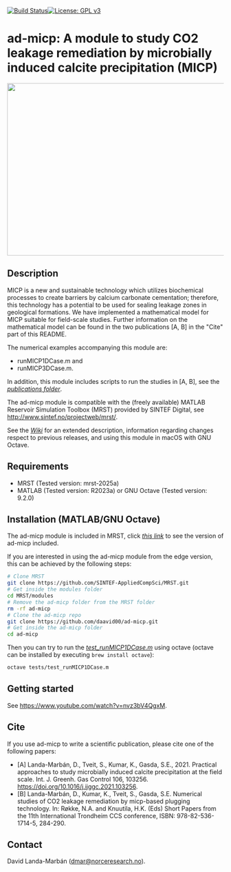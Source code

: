 [![Build Status](https://github.com/daavid00/ad-micp/actions/workflows/CI.yml/badge.svg)](https://github.com/daavid00/ad-micp/actions/workflows/CI.yml)[![License: GPL v3](https://img.shields.io/badge/License-GPLv3-blue.svg)](https://www.gnu.org/licenses/gpl-3.0)

# ad-micp: A module to study CO2 leakage remediation by microbially induced calcite precipitation (MICP)

<img src="micp-gif.gif" width="830" height="400">

## Description
MICP is a new and sustainable technology which utilizes biochemical
processes to create barriers by calcium carbonate cementation; therefore,
this technology has a potential to be used for sealing leakage zones in
geological formations. We have implemented a mathematical model for MICP
suitable for field-scale studies. Further information on the mathematical
model can be found in the two publications [A, B] in the "Cite" part of
this README.

The numerical examples accompanying this module are:
* runMICP1DCase.m and
* runMICP3DCase.m.

In addition, this module includes scripts to run the studies in [A, B], see the [_publications folder_](https://github.com/daavid00/ad-micp/tree/main/publications).

The ad-micp module is compatible with the (freely available) MATLAB
Reservoir Simulation Toolbox (MRST) provided by SINTEF Digital, see
http://www.sintef.no/projectweb/mrst/.

See the [_Wiki_](https://github.com/daavid00/ad-micp/wiki) for an extended description, information regarding changes
respect to previous releases, and using this module in macOS with GNU Octave.

## Requirements
* MRST (Tested version: mrst-2025a)
* MATLAB (Tested version: R2023a) or GNU Octave (Tested version: 9.2.0)

## Installation (MATLAB/GNU Octave)
The ad-micp module is included in MRST, click [_this link_](https://github.com/SINTEF-AppliedCompSci/MRST/tree/main/modules/ad-micp) 
to see the version of ad-micp included.

If you are interested in using the ad-micp module from the edge version, this can be achieved by the following steps:

```bash
# Clone MRST
git clone https://github.com/SINTEF-AppliedCompSci/MRST.git
# Get inside the modules folder
cd MRST/modules
# Remove the ad-micp folder from the MRST folder
rm -rf ad-micp
# Clone the ad-micp repo
git clone https://github.com/daavid00/ad-micp.git
# Get inside the ad-micp folder
cd ad-micp
``` 

Then you can try to run the [_test_runMICP1DCase.m_](https://github.com/daavid00/ad-micp/blob/main/tests/test_runMICP1DCase.m) using octave (octave can be installed by executing `brew install octave`):

```bash
octave tests/test_runMICP1DCase.m
```

## Getting started
See https://www.youtube.com/watch?v=nvz3bV4QgxM.

## Cite
If you use ad-micp to write a scientific publication, please cite one of
the following papers:
* [A] Landa-Marbán, D., Tveit, S., Kumar, K., Gasda, S.E., 2021.
Practical approaches to study microbially induced calcite precipitation
at the field scale. Int. J. Greenh. Gas Control 106, 103256.
https://doi.org/10.1016/j.ijggc.2021.103256.
* [B] Landa-Marbán, D., Kumar, K., Tveit, S., Gasda, S.E.
Numerical studies of CO2 leakage remediation by micp-based plugging
technology. In: Røkke, N.A. and Knuutila, H.K. (Eds) Short Papers from the
11th International Trondheim CCS conference, ISBN: 978-82-536-1714-5,
284-290.

## Contact
David Landa-Marbán (dmar@norceresearch.no).
